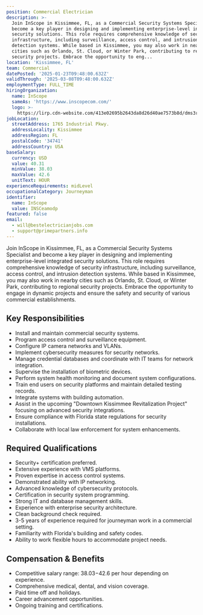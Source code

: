 ```yaml
---
position: Commercial Electrician
description: >-
  Join InScope in Kissimmee, FL, as a Commercial Security Systems Specialist and
  become a key player in designing and implementing enterprise-level integrated
  security solutions. This role requires comprehensive knowledge of security
  infrastructure, including surveillance, access control, and intrusion
  detection systems. While based in Kissimmee, you may also work in nearby
  cities such as Orlando, St. Cloud, or Winter Park, contributing to regional
  security projects. Embrace the opportunity to eng...
location: 'Kissimmee, FL'
team: Commercial
datePosted: '2025-01-23T09:48:00.632Z'
validThrough: '2025-03-08T09:48:00.632Z'
employmentType: FULL_TIME
hiringOrganization:
  name: InScope
  sameAs: 'https://www.inscopecom.com/'
  logo: >-
    https://lirp.cdn-website.com/413e02695b2643da8d26d40ae7573b8d/dms3rep/multi/opt/Inscope+logo+for+website-a85d3781-1920w.png
jobLocation:
  streetAddress: 1765 Industrial Pkwy.
  addressLocality: Kissimmee
  addressRegion: FL
  postalCode: '34741'
  addressCountry: USA
baseSalary:
  currency: USD
  value: 40.31
  minValue: 38.03
  maxValue: 42.6
  unitText: HOUR
experienceRequirements: midLevel
occupationalCategory: Journeyman
identifier:
  name: InScope
  value: INSCeamodp
featured: false
email:
  - will@bestelectricianjobs.com
  - support@primepartners.info
---
```




Join InScope in Kissimmee, FL, as a Commercial Security Systems Specialist and become a key player in designing and implementing enterprise-level integrated security solutions. This role requires comprehensive knowledge of security infrastructure, including surveillance, access control, and intrusion detection systems. While based in Kissimmee, you may also work in nearby cities such as Orlando, St. Cloud, or Winter Park, contributing to regional security projects. Embrace the opportunity to engage in dynamic projects and ensure the safety and security of various commercial establishments.

## Key Responsibilities
- Install and maintain commercial security systems.
- Program access control and surveillance equipment.
- Configure IP camera networks and VLANs.
- Implement cybersecurity measures for security networks.
- Manage credential databases and coordinate with IT teams for network integration.
- Supervise the installation of biometric devices.
- Perform system health monitoring and document system configurations.
- Train end users on security platforms and maintain detailed testing records.
- Integrate systems with building automation.
- Assist in the upcoming "Downtown Kissimmee Revitalization Project" focusing on advanced security integrations.
- Ensure compliance with Florida state regulations for security installations.
- Collaborate with local law enforcement for system enhancements.

## Required Qualifications
- Security+ certification preferred.
- Extensive experience with VMS platforms.
- Proven expertise in access control systems.
- Demonstrated ability with IP networking.
- Advanced knowledge of cybersecurity protocols.
- Certification in security system programming.
- Strong IT and database management skills.
- Experience with enterprise security architecture.
- Clean background check required.
- 3-5 years of experience required for journeyman work in a commercial setting.
- Familiarity with Florida's building and safety codes.
- Ability to work flexible hours to accommodate project needs.

## Compensation & Benefits
- Competitive salary range: $38.03-$42.6 per hour depending on experience.
- Comprehensive medical, dental, and vision coverage.
- Paid time off and holidays.
- Career advancement opportunities.
- Ongoing training and certifications.
